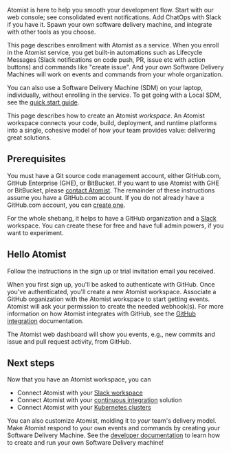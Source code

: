 Atomist is here to help you smooth your development flow.  Start with
our web console; see consolidated event notifications.  Add ChatOps
with Slack if you have it.  Spawn your own software delivery machine,
and integrate with other tools as you choose.

This page describes enrollment with Atomist as a service. When you
enroll in the Atomist service, you get built-in automations such as
Lifecycle Messages (Slack notifications on code push, PR, issue etc
with action buttons) and commands like "create issue". And your own
Software Delivery Machines will work on events and commands from your
whole organization.

You can also use a Software Delivery Machine (SDM) on your laptop,
individually, without enrolling in the service.  To get going with a
Local SDM, see the [quick start guide][quick-start].

This page describes how to create an Atomist _workspace_.  An Atomist
workspace connects your code, build, deployment, and runtime platforms
into a single, cohesive model of how your team provides value:
delivering great solutions.

[quick-start]: ../quick-start.md (Atomist Developer Quick Start)

## Prerequisites

You must have a Git source code management account, either GitHub.com,
GitHub Enterprise (GHE), or BitBucket.  If you want to use Atomist
with GHE or BitBucket, please <a class="contact"
href="mailto:support@atomist.com" title="Contact Atomist">contact
Atomist</a>.  The remainder of these instructions assume you have a
GitHub.com account.  If you do not already have a GitHub.com account,
you can [create one][github-create].

For the whole shebang, it helps to have a GitHub organization and a
[Slack][slack] workspace.  You can create these for free and have full
admin powers, if you want to experiment.

[github-create]: https://github.com/join (Join GitHub)
[slack]: https://slack.com/ (Slack)

## Hello Atomist

Follow the instructions in the sign up or trial invitation email you
received.

When you first sign up, you'll be asked to authenticate with GitHub.
Once you've authenticated, you'll create a new Atomist workspace.
Associate a GitHub organization with the Atomist
workspace to start getting events.  Atomist will ask your permission
to create the needed webhook(s).  For more information on how Atomist
integrates with GitHub, see the [GitHub integration][atomist-github]
documentation.

The Atomist web dashboard will show you events, e.g., new commits and
issue and pull request activity, from GitHub.

[www]: https://atomist.com/ (Atomist - How Teams Deliver Software)
[atomist-github]: github.md (Atomist and GitHub)

## Next steps

Now that you have an Atomist workspace, you can

-   Connect Atomist with your [Slack workspace][atomist-slack]
-   Connect Atomist with your [continuous integration][atomist-ci]
    solution
-   Connect Atomist with your [Kubernetes clusters][atomist-kube]

You can also customize Atomist, molding it to _your_ team's delivery
model.  Make Atomist respond to your own events and commands by
creating your Software Delivery Machine.  See the [developer
documentation][dev] to learn how to create and run your own Software
Delivery machine!

[atomist-slack]: slack.md (Atomist and Slack)
[atomist-ci]: ci.md (Atomist and Continuous Integration)
[atomist-kube]: kubernetes.md (Atomist and Kubernetes)
[dev]: ../developer/sdm.md (Atomist Developer Guide)
